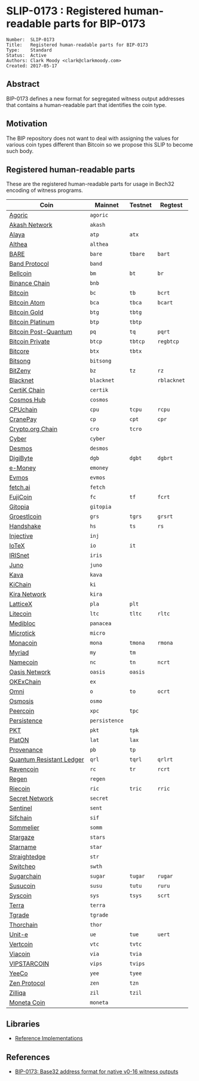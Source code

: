 # SLIP-0173 : Registered human-readable parts for BIP-0173

```
Number:  SLIP-0173
Title:   Registered human-readable parts for BIP-0173
Type:    Standard
Status:  Active
Authors: Clark Moody <clark@clarkmoody.com>
Created: 2017-05-17
```

## Abstract

BIP-0173 defines a new format for segregated witness output addresses that contains a human-readable part that identifies the coin type.

## Motivation

The BIP repository does not want to deal with assigning the values for various coin types different than Bitcoin so we propose this SLIP to become such body.

## Registered human-readable parts

These are the registered human-readable parts for usage in Bech32 encoding of witness programs.

| Coin                                           | Mainnet       | Testnet | Regtest     |
| ---------------------------------------------- | ------------- | ------- | ----------- |
| [Agoric](https://agoric.com/)                  | `agoric`      |         |             |
| [Akash Network](https://akash.network/)        | `akash`       |         |             |
| [Alaya](https://alaya.network/)                | `atp`         | `atx`   |             |
| [Althea](https://althea.net/)                  | `althea`      |         |             |
| [BARE](https://bare.network)                   | `bare`        | `tbare` | `bart`      |
| [Band Protocol](https://bandprotocol.com/)     | `band`        |         |             |
| [Bellcoin](https://bellcoin.web4u.jp/)         | `bm`          | `bt`    | `br`        |
| [Binance Chain](https://docs.binance.org/)     | `bnb`         |         |             |
| [Bitcoin](https://bitcoin.org/)                | `bc`          | `tb`    | `bcrt`      |
| [Bitcoin Atom](https://bitcoinatom.io/)        | `bca`         | `tbca`  | `bcart`     |
| [Bitcoin Gold](https://bitcoingold.org/)       | `btg`         | `tbtg`  |             |
| [Bitcoin Platinum](https://btcplt.org/)        | `btp`         | `tbtp`  |             |
| [Bitcoin Post-Quantum](https://bitcoinpq.org/) | `pq`          | `tq`    | `pqrt`      |
| [Bitcoin Private](https://btcprivate.org/)     | `btcp`        | `tbtcp` | `regbtcp`   |
| [Bitcore](https://bitcore.cc/)                 | `btx`         | `tbtx`  |             |
| [Bitsong](https://bitsong.io/)                 | `bitsong`     |         |             |
| [BitZeny](https://bitzeny.tech/)               | `bz`          | `tz`    | `rz`        |
| [Blacknet](https://blacknet.ninja/)            | `blacknet`    |         | `rblacknet` |
| [CertiK Chain](https://www.certik.org/about)   | `certik`      |         |             |
| [Cosmos Hub](https://cosmos.network/)          | `cosmos`      |         |             |
| [CPUchain](https://cpuchain.org)               | `cpu`         | `tcpu`  | `rcpu`      |
| [CranePay](https://cranepay.io/)               | `cp`          | `cpt`   | `cpr`       |
| [Crypto.org Chain](https://crypto.org)         | `cro`         | `tcro`  |             |
| [Cyber](https://cybercongress.ai/)             | `cyber`       |         |             |
| [Desmos](https://www.desmos.network/)          | `desmos`      |         |             |
| [DigiByte](https://www.digibyte.io/)           | `dgb`         | `dgbt`  | `dgbrt`     |
| [e-Money](https://www.e-money.com/)            | `emoney`      |         |             |
| [Evmos](https://evmos.org/)                    | `evmos`       |         |             |
| [fetch.ai](https://fetch.ai/)                  | `fetch`       |         |             |
| [FujiCoin](http://www.fujicoin.org/)           | `fc`          | `tf`    | `fcrt`      |
| [Gitopia](https://gitopia.com/)                | `gitopia`     |         |             |
| [Groestlcoin](https://groestlcoin.org/)        | `grs`         | `tgrs`  | `grsrt`     |
| [Handshake](https://handshake.org/)            | `hs`          | `ts`    | `rs`        |
| [Injective](https://injectiveprotocol.com/)    | `inj`         |         |             |
| [IoTeX](https://www.iotex.io/)                 | `io`          | `it`    |             |
| [IRISnet](https://irisnet.org/)                | `iris`        |         |             |
| [Juno](https://junochain.com/)                 | `juno`        |         |             |
| [Kava](https://www.kava.io/)                   | `kava`        |         |             |
| [KiChain](https://foundation.ki/)              | `ki`          |         |             |
| [Kira Network](https://kira.network/)          | `kira`        |         |             |
| [LatticeX](https://latticex.foundation/)       | `pla`         | `plt`   |             |
| [Litecoin](https://litecoin.org/)              | `ltc`         | `tltc`  | `rltc`      |
| [Medibloc](https://medibloc.com/en/)           | `panacea`     |         |             |
| [Microtick](https://microtick.com/)            | `micro`       |         |             |
| [Monacoin](https://monacoin.org/)              | `mona`        | `tmona` | `rmona`     |
| [Myriad](https://myriadcoin.org/)              | `my`          | `tm`    |             |
| [Namecoin](https://www.namecoin.org/)          | `nc`          | `tn`    | `ncrt`      |
| [Oasis Network](https://oasisprotocol.org/)    | `oasis`       | `oasis` |             |
| [OKExChain](https://www.okex.com/okexchain)    | `ex`          |         |             |
| [Omni](https://www.omnilayer.org)              | `o`           | `to`    | `ocrt`      |
| [Osmosis](https://osmosis.zone)                | `osmo`        |         |             |
| [Peercoin](https://www.peercoin.net)           | `xpc`         | `tpc`   |             |
| [Persistence](https://persistence.one/)        | `persistence` |         |             |
| [PKT](https://github.com/pkt-cash/pktd)        | `pkt`         | `tpk`   |             |
| [PlatON](https://platon.network/)              | `lat`         | `lax`   |             |
| [Provenance](https://provenance.io/)           | `pb`          | `tp`    |             |
| [Quantum Resistant Ledger](https://theqrl.org) | `qrl`         | `tqrl`  | `qrlrt`     |
| [Ravencoin](https://ravencoin.org/)            | `rc`          | `tr`    | `rcrt`      |
| [Regen](https://www.regen.network/)            | `regen`       |         |             |
| [Riecoin](https://riecoin.dev/)                | `ric`         | `tric`  | `rric`      |
| [Secret Network](https://scrt.network/)        | `secret`      |         |             |
| [Sentinel](https://sentinel.co/)               | `sent`        |         |             |
| [Sifchain](https://sifchain.finance/)          | `sif`         |         |             |
| [Sommelier](https://sommelier.finance)         | `somm`        |         |             |
| [Stargaze](https://stargaze.zone/)             | `stars`       |         |             |
| [Starname](https://www.starname.me/)           | `star`        |         |             |
| [Straightedge](http://straighted.ge/)          | `str`         |         |             |
| [Switcheo](https://www.switcheo.com/)          | `swth`        |         |             |
| [Sugarchain](https://sugarchain.org/)          | `sugar`       | `tugar` | `rugar`     |
| [Susucoin](https://www.susukino.com/)          | `susu`        | `tutu`  | `ruru`      |
| [Syscoin](https://syscoin.org/)                | `sys`         | `tsys`  | `scrt`      |
| [Terra](https://terra.money/)                  | `terra`       |         |             |
| [Tgrade](https://tgrade.finance/)              | `tgrade`      |         |             |
| [Thorchain](https://thorchain.org/)            | `thor`        |         |             |
| [Unit-e](https://dtr.org/unit-e/)              | `ue`          | `tue`   | `uert`      |
| [Vertcoin](https://vertcoin.org/)              | `vtc`         | `tvtc`  |             |
| [Viacoin](https://viacoin.org/)                | `via`         | `tvia`  |             |
| [VIPSTARCOIN](https://www.vipstarcoin.jp/)     | `vips`        | `tvips` |             |
| [YeeCo](https://www.yeeco.io/)                 | `yee`         | `tyee`  |             |
| [Zen Protocol](https://zenprotocol.com/)       | `zen`         | `tzn`   |             |
| [Zilliqa](https://zilliqa.com/)                | `zil`         | `tzil`  |             |
| [Moneta Coin](https://moneta.today/monetacoin) | `moneta`      |         |             |

## Libraries

* [Reference Implementations](https://github.com/sipa/bech32/tree/master/ref)

## References

* [BIP-0173: Base32 address format for native v0-16 witness outputs](https://github.com/bitcoin/bips/blob/master/bip-0173.mediawiki)
